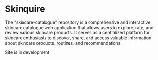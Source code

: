# Skinquire
The "skincare-catalogue" repository is a comprehensive and interactive skincare catalogue web application that allows users to explore, rate, and review various skincare products. It serves as a centralized platform for skincare enthusiasts to discover, share, and access valuable information about skincare products, routines, and recommendations.

Site is in development
